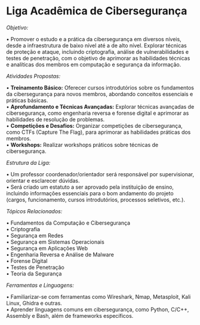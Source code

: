 # Liga Acadêmica de Cibersegurança

*Objetivo:*  

• Promover o estudo e a prática da cibersegurança em diversos níveis, desde a infraestrutura de baixo nível até a de alto nível. Explorar técnicas de proteção e ataque, incluindo criptografia, análise de vulnerabilidades e testes de penetração, com o objetivo de aprimorar as habilidades técnicas e analíticas dos membros em computação e segurança da informação.

*Atividades Propostas:*  

• **Treinamento Básico:** Oferecer cursos introdutórios sobre os fundamentos da cibersegurança para novos membros, abordando conceitos essenciais e práticas básicas.  
• **Aprofundamento e Técnicas Avançadas:** Explorar técnicas avançadas de cibersegurança, como engenharia reversa e forense digital e aprimorar as habilidades de resolução de problemas.  
• **Competições e Desafios:** Organizar competições de cibersegurança, como CTFs (Capture The Flag), para aprimorar as habilidades práticas dos membros.  
• **Workshops:** Realizar workshops práticos sobre técnicas de cibersegurança.  

*Estrutura da Liga:*

• Um professor coordenador/orientador será responsável por supervisionar, orientar e esclarecer dúvidas.  
• Será criado um estatuto a ser aprovado pela instituição de ensino, incluindo informações essenciais para o bom andamento do projeto (cargos, funcionamento, cursos introdutórios, processos seletivos, etc.).  

*Tópicos Relacionados:*  

• Fundamentos da Computação e Cibersegurança  
• Criptografia  
• Segurança em Redes  
• Segurança em Sistemas Operacionais  
• Segurança em Aplicações Web  
• Engenharia Reversa e Análise de Malware  
• Forense Digital  
• Testes de Penetração  
• Teoria da Segurança  

*Ferramentas e Linguagens:*

• Familiarizar-se com ferramentas como Wireshark, Nmap, Metasploit, Kali Linux, Ghidra e outras.  
• Aprender linguagens comuns em cibersegurança, como Python, C/C++, Assembly e Bash, além de frameworks específicos.
